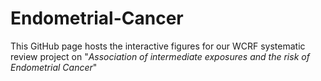 # Endometrial-Cancer
This GitHub page hosts the interactive figures for our WCRF systematic review project on "*Association of intermediate exposures and the risk of Endometrial Cancer*"
